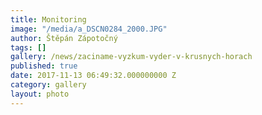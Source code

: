 ```yaml
---
title: Monitoring
image: "/media/a_DSCN0284_2000.JPG"
author: Štěpán Zápotočný
tags: []
gallery: /news/zaciname-vyzkum-vyder-v-krusnych-horach
published: true
date: 2017-11-13 06:49:32.000000000 Z
category: gallery
layout: photo
---
```

